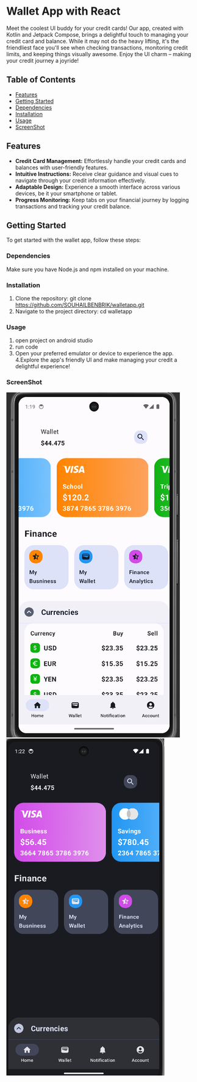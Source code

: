 # Wallet App with React

Meet the coolest UI buddy for your credit cards! Our app, created with Kotlin and Jetpack Compose, brings a delightful touch to managing your credit card and balance.
While it may not do the heavy lifting, it's the friendliest face you'll see when checking transactions, monitoring credit limits, and keeping things visually awesome. 
Enjoy the UI charm – making your credit journey a joyride!


## Table of Contents

- [Features](#features)
- [Getting Started](#getting-started)
- [Dependencies](#dependencies)
- [Installation](#installation)
- [Usage](#usage)
- [ScreenShot](#ScreenShot)

## Features

- **Credit Card Management:** Effortlessly handle your credit cards and balances with user-friendly features.
- **Intuitive Instructions:** Receive clear guidance and visual cues to navigate through your credit information effectively.
- **Adaptable Design:** Experience a smooth interface across various devices, be it your smartphone or tablet.
- **Progress Monitoring:** Keep tabs on your financial journey by logging transactions and tracking your credit balance.

## Getting Started

To get started with the wallet app, follow these steps:

### Dependencies

Make sure you have Node.js and npm installed on your machine.

### Installation

1. Clone the repository:
   git clone https://github.com/SOUHAILBENBRIK/walletapp.git
2. Navigate to the project directory:
   cd walletapp

### Usage

1. open project on android studio
2. run code
3. Open your preferred emulator or device to experience the app.
4.Explore the app's friendly UI and make managing your credit a delightful experience!

### ScreenShot
![1.screenshot](https://github.com/SOUHAILBENBRIK/walletapp/blob/master/app/screenShot/Capture.PNG)
![2.screenshot](https://github.com/SOUHAILBENBRIK/walletapp/blob/master/app/screenShot/Capture1.PNG)

